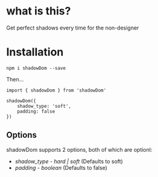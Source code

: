 # what is this?

Get perfect shadows every time for the non-designer

# Installation

`npm i shadowDom --save`

Then...

```
import { shadowDom } from 'shadowDom'

shadowDom({
    shadow_type: 'soft',
    padding: false
})

```

## Options

shadowDom supports 2 options, both of which are optionl:

- _shadow_type_ - _hard | soft_ (Defaults to soft)
- _padding_ - _boolean_ (Defaults to false)
